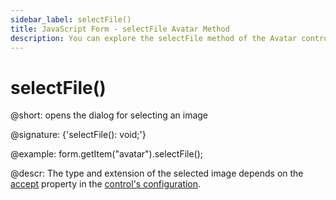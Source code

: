 ```yaml
---
sidebar_label: selectFile()
title: JavaScript Form - selectFile Avatar Method 
description: You can explore the selectFile method of the Avatar control of Form in the documentation of the DHTMLX JavaScript UI library. Browse developer guides and API reference, try out code examples and live demos, and download a free 30-day evaluation version of DHTMLX Suite.
---
```


# selectFile()

@short: opens the dialog for selecting an image

@signature: {'selectFile(): void;'}

@example:
form.getItem("avatar").selectFile(); 


@descr:
The type and extension of the selected image depends on the [accept](form/api/avatar/api_avatar_properties.md/#accept) property in the [control's configuration](form/api/avatar/api_avatar_properties.md).
